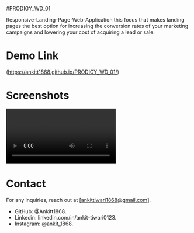 #PRODIGY_WD_01

Responsive-Landing-Page-Web-Application
this focus that makes landing pages the best option for increasing the conversion rates of your marketing campaigns and lowering your cost of acquiring a lead or sale.

# Demo Link 
(https://ankitt1868.github.io/PRODIGY_WD_01/)

# Screenshots

![Video alt](https://github.com/Ankitt1868/PRODIGY_WD_01/blob/1939788e03b06d8aaca1f1730e1d4eae910aa354/Responsive%20Landing%20Page%20Web%20Application.mp4)

# Contact
For any inquiries, reach out at [ankittiwari1868@gmail.com].
- GitHub: @Ankitt1868.
- Linkedin: linkedin.com/in/ankit-tiwari0123.
- Instagram: @ankit_1868.
